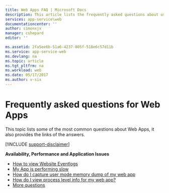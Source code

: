```yaml
---
title: Web Apps FAQ | Microsoft Docs
description: This article lists the frequently asked questions about using Web Apps.
services: app-service\web
documentationcenter: ''
author: simonxjx
manager: cshepard
editor: ''

ms.assetid: 2fa5ee6b-51a6-4237-805f-518e6c57d11b
ms.service: app-service-web
ms.devlang: na
ms.topic: article
ms.tgt_pltfrm: na
ms.workload: web
ms.date: 05/17/2017
ms.author: v-six
---
```

# Frequently asked questions for Web Apps
This topic lists some of the most common questions about Web Apps, it also provides the links of the answers.

[!INCLUDE [support-disclaimer](../../includes/support-disclaimer.md)]

**Availability, Performance and Application Issues**

* [How to view Website Eventlogs](app-service-web-availability-performance-application-issues-faq.md#how-can-i-view-my-web-app's-event-logs)
* [My App is performing slow](app-service-web-availability-performance-application-issues-faq.md)
* [How do I capture user mode memory dump of my web app](app-service-web-availability-performance-application-issues-faq.md)
* [How do I view process level info for my web app?](app-service-web-availability-performance-application-issues-faq.md)
* [More questions](app-service-web-availability-performance-application-issues-faq.md)
